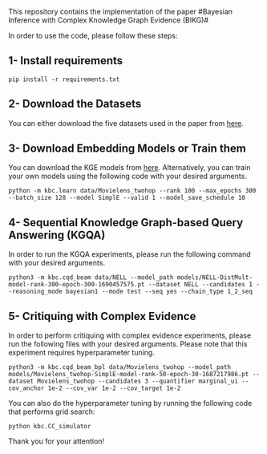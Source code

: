
This repository contains the implementation of the paper #Bayesian Inference with Complex Knowledge Graph Evidence (BIKG)#

In order to use the code, please follow these steps:

## 1- Install requirements
~~~
pip install -r requirements.txt
~~~
## 2- Download the Datasets
You can either download the five datasets used in the paper from [here](https://drive.google.com/drive/folders/1pz6qYObdTdw4KprXZ0oE3OOG4TDrE8wW?usp=drive_link).

## 3- Download Embedding Models or Train them
You can download the KGE models from [here](). Alternatively, you can train your own models using the following code with your desired arguments.
~~~
python -m kbc.learn data/Movielens_twohop --rank 100 --max_epochs 300 --batch_size 128 --model SimplE --valid 1 --model_save_schedule 10
~~~

## 4- Sequential Knowledge Graph-based Query Answering (KGQA)
In order to run the KGQA experiments, please run the following command with your desired arguments.
~~~
python3 -m kbc.cqd_beam data/NELL --model_path models/NELL-DistMult-model-rank-300-epoch-300-1690457575.pt --dataset NELL --candidates 1 --reasoning_mode bayesian1 --mode test --seq yes --chain_type 1_2_seq
~~~
## 5- Critiquing with Complex Evidence
In order to perform critiquing with complex evidence experiments, please run the following files with your desired arguments. Please note that this experiment requires hyperparameter tuning.
~~~
python3 -m kbc.cqd_beam_bpl data/Movielens_twohop --model_path models/Movielens_twohop-SimplE-model-rank-50-epoch-30-1687217986.pt --dataset Movielens_twohop --candidates 3 --quantifier marginal_ui --cov_anchor 1e-2 --cov_var 1e-2 --cov_target 1e-2
~~~
You can also do the hyperparameter tuning by running the following code that performs grid search:
~~~
python kbc.CC_simulator
~~~

Thank you for your attention!
